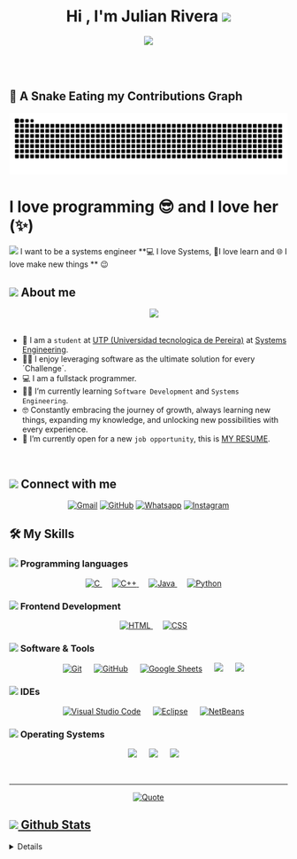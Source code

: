 <h1 align="center">Hi , I'm Julian Rivera <img src="https://media.giphy.com/media/hvRJCLFzcasrR4ia7z/giphy.gif" width="35"></h1>
<p align="center">
  <a href="https://github.com/DenverCoder1/readme-typing-svg"><img src="https://readme-typing-svg.herokuapp.com?font=Time+New+Roman&color=%23C8BE25&size=25&center=true&vCenter=true&width=600&height=100&lines=Systems+Engineering+Student...;Software+Development+Technician;FullStack+Programmer;Always+learning+new+things"></a>
</p>

</br></br>
## 🐍 A Snake Eating my Contributions Graph

<p align="center">
  <img src="https://github.com/JulRiv07/JulRiv07/blob/output/snake.svg" alt="Snake animation">
</p>

# I love programming 😎 and I love her (✨)

![](https://github.com/halfrost/halfrost/blob/master/icons/header_.png)
I want to be a systems engineer **💻 I love Systems, 📱I love learn and 🌐 I love make new things ** 😉
	
## <picture><img src = "https://github.com/7oSkaaa/7oSkaaa/blob/main/Images/about_me.gif?raw=true" width = 50px></picture> About me

<picture> <img align="right" src="https://github.com/7oSkaaa/7oSkaaa/blob/main/Images/Right_Side.gif?raw=true" width = 250px></picture>

<br><br>

- :school: I am a `student` at [UTP (Universidad tecnologica de Pereira)](https://www.utp.edu.co/) at [Systems Engineering](https://ingenierias.utp.edu.co/ingenieria-en-sistemas/).
- :technologist: I enjoy leveraging software as the ultimate solution for every ´Challenge´.
- :computer: I am a fullstack programmer.
- :student: I’m currently learning `Software Development` and `Systems Engineering`.
- :nerd_face: Constantly embracing the journey of growth, always learning new things, expanding my knowledge, and unlocking new possibilities with every experience.
- :thinking: I’m currently open for a new `job opportunity`, this is [MY RESUME](https://www.canva.com/design/DAGfm70w9Ag/jlBuPLz1xd4qfLPUDbqRDg/view?utm_content=DAGfm70w9Ag&utm_campaign=designshare&utm_medium=link2&utm_source=uniquelinks&utlId=h8d52e11663).
<br>

## <picture> <img src="https://github.com/7oSkaaa/7oSkaaa/blob/main/Images/Connect-with-me.gif?raw=true" width="100px"> </picture> Connect with me
<p align="center">
	<a href="mailto:Julian.rivera@utp.edu.co"><img img src="https://img.shields.io/badge/gmail-%23EA4335.svg?style=plastic&logo=gmail&logoColor=white" alt="Gmail"/></a>
	<a href="https://github.com/JulRiv07"><img src="https://img.shields.io/badge/github-%23181717.svg?style=plastic&logo=github&logoColor=white" alt="GitHub"/></a>
	<a href="https://api.whatsapp.com/send/?phone=3117336204&text&type=phone_number&app_absent=0"><img src="https://img.shields.io/badge/whatsapp-%2325D366.svg?style=plastic&logo=whatsapp&logoColor=white" alt="Whatsapp"/></a>
	<a href="https://www.instagram.com/julian_rivera007/"><img src="https://img.shields.io/badge/instagram-%23E4405F.svg?style=plastic&logo=instagram&logoColor=white" alt="Instagram"/></a>
</p>



## 🛠️ My Skills

### <picture> <img src = "https://github.com/7oSkaaa/7oSkaaa/blob/main/Images/Programming_Languages.gif?raw=true" width = 50px>  </picture> Programming languages

<p align="center"> 
  &emsp; 
  <a href="https://www.cprogramming.com/" target="_blank"> 
    <img alt="C" src="https://img.shields.io/badge/C%20-%232370ED.svg?style=plastic&logo=c&logoColor=white">
  </a> 
  &emsp;
  <a href="https://www.w3schools.com/cpp/" target="_blank"> 
    <img alt="C++" src="https://img.shields.io/badge/C++%20-%2300599C.svg?style=plastic&logo=c%2B%2B&logoColor=white">
  </a> 
  
   </a>
  &emsp;
  <a href="https://www.java.com" target="_blank"> 
    <img alt="Java" src="https://img.shields.io/badge/Java-%23007396.svg?style=plastic&logo=java&logoColor=white">
  </a>
  &emsp;
   <a href="https://www.python.org" target="_blank">
    <img alt="Python" src="https://img.shields.io/badge/Python%20-%2314354C.svg?style=plastic&logo=python&logoColor=white">
  </a>
</p>

### <picture> <img src = "https://github.com/7oSkaaa/7oSkaaa/blob/main/Images/Front_End.gif?raw=true" width = 50px>  </picture> Frontend Development
<p align="center"> 
  &emsp; 
  <a href="https://www.w3.org/html/" target="_blank"> 
   <img alt="HTML" src="https://img.shields.io/badge/HTML5%20-%23E34F26.svg?style=plastic&logo=html5&logoColor=white">
  </a>   
  &emsp;
  <a href="https://www.w3schools.com/css/" target="_blank">
    <img alt="CSS" src="https://img.shields.io/badge/CSS%20-%231572B6.svg?style=plastic&logo=css3&logoColor=white">
  </a> 
  
</p>

 ### <picture> <img src = "https://github.com/7oSkaaa/7oSkaaa/blob/main/Images/Software_Tools.gif?raw=true" width = 50px>  </picture> Software & Tools
 
<p align="center">
  &emsp;
    <a href="#"><img alt="Git" src="https://img.shields.io/badge/Git%20-%23F05033.svg?style=plastic&logo=git&logoColor=white"></a>
  &emsp;
    <a href="#"><img alt="GitHub" src="https://img.shields.io/badge/github-%23181717.svg?style=plastic&logo=github&logoColor=white"></a>
  &emsp;
    <a href="#"><img alt="Google Sheets" src="https://img.shields.io/badge/Google%20Sheets%20-%2334A853.svg?style=plastic&logo=google%20sheets&logoColor=white"></a>
    &emsp;
    <a href="#"><img src="https://img.shields.io/badge/django-%23092E20.svg?&style=plastic&logo=django&logoColor=white" /></a>
    &emsp;
    <a href="#"><img src="https://img.shields.io/badge/mysql-%234479A1.svg?&style=plastic&logo=mysql&logoColor=white"/></a>
</p>

 ### <picture> <img src = "https://github.com/7oSkaaa/7oSkaaa/blob/main/Images/IDEs.gif?raw=true" width = 50px>  </picture> IDEs
 
<p align="center">
  &emsp;
    <a href="#"><img alt="Visual Studio Code" src="https://img.shields.io/badge/Visual%20Studio%20Code-0078d7.svg?style=plastic&logo=visual-studio-code&logoColor=white"></a>
  &emsp;
    <a href="#"><img alt="Eclipse" src="https://img.shields.io/badge/eclipse%20ide-%232C2255.svg?&style=plastic&logo=eclipse%20ide&logoColor=white" /></a>
  &emsp;
    <a href="#"><img alt="NetBeans" src="https://img.shields.io/badge/NetBeans-3D55A2.svg?style=plastic&logo=netbeans&logoColor=white"></a>
</p>


 ### <picture> <img src = "https://github.com/7oSkaaa/7oSkaaa/blob/main/Images/OS.gif?raw=true" width = 50px>  </picture> Operating Systems
 
<p align="center">
  &emsp;
    <a href="#"><img src="https://img.shields.io/badge/Linux-FCC624?style=plastic&logo=linux&logoColor=black"></a>
  &emsp;
    <a href="#"><img src="https://img.shields.io/badge/Ubuntu-E95420?style=plastic&logo=ubuntu&logoColor=white"></a>
  &emsp;
    <a href="#"><img src="https://img.shields.io/badge/Windows-0078D6?style=plastic&logo=windows&logoColor=white"></a>
</p>

<br> 

---

<p align = "center">
	<a href="https://github.com/piyushsuthar/github-readme-quotes"> <img alt = "Quote" src="https://quotes-github-readme.vercel.app/api?type=horizontal&theme=tokyonight&animation=grow_out_in&quoteCategory=programming">
</p>

## <picture> <img src="https://github.com/7oSkaaa/7oSkaaa/blob/main/Images/Statistics.gif?raw=true" width="50px"> </picture> Github Stats

<details><summary><h3> 📂 My Repositories </h3></summary>

----

<div align="center">
  <a href="https://github.com/JulRiv07/EstructuraDeDatos">
    <img src="https://github-readme-stats.vercel.app/api/pin/?username=JulRiv07&repo=EstructuraDeDatos&theme=tokyonight" alt="Estructura de Datos Repo"/>
  </a>
  <br>
  <img src="https://img.shields.io/github/languages/top/JulRiv07/EstructuraDeDatos?style=for-the-badge&logo=github&label=Lenguaje&color=blue" alt="Lenguaje principal EstructuraDeDatos"/>
  
  <br><br>

  <a href="https://github.com/JulRiv07/Progra">
    <img src="https://github-readme-stats.vercel.app/api/pin/?username=JulRiv07&repo=Progra&theme=tokyonight" alt="Progra Repo"/>
  </a>
  <br>
  <img src="https://img.shields.io/github/languages/top/JulRiv07/Progra?style=for-the-badge&logo=github&label=Lenguaje&color=blue" alt="Lenguaje principal Progra"/>

 <br><br>
  <a href="https://github.com/JulRiv07/Data-structure-tasks">
    <img src="https://github-readme-stats.vercel.app/api/pin/?username=JulRiv07&repo=Data-structure-tasks&theme=tokyonight" alt="Data Structure Tasks Repo"/>
</a>
<br>
<img src="https://img.shields.io/github/languages/top/JulRiv07/Data-structure-tasks?style=for-the-badge&logo=github&label=Lenguaje&color=blue" alt="Lenguaje principal Data-structure-tasks"/>

</div>

</details>


